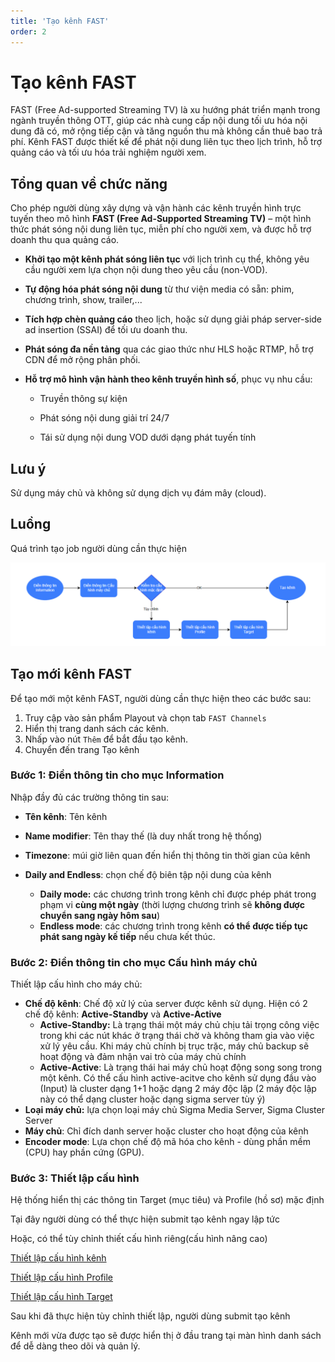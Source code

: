 ```yaml
---
title: 'Tạo kênh FAST'
order: 2
---
```


# Tạo kênh FAST

FAST (Free Ad-supported Streaming TV) là xu hướng phát triển mạnh trong ngành truyền thông OTT, giúp các nhà cung cấp nội dung tối ưu hóa nội dung đã có, mở rộng tiếp cận và tăng nguồn thu mà không cần thuê bao trả phí. Kênh FAST được thiết kế để phát nội dung liên tục theo lịch trình, hỗ trợ quảng cáo và tối ưu hóa trải nghiệm người xem.


## Tổng quan về chức năng

Cho phép người dùng xây dựng và vận hành các kênh truyền hình trực tuyến theo mô hình **FAST (Free Ad-Supported Streaming TV)** – một hình thức phát sóng nội dung liên tục, miễn phí cho người xem, và được hỗ trợ doanh thu qua quảng cáo.

- **Khởi tạo một kênh phát sóng liên tục** với lịch trình cụ thể, không yêu cầu người xem lựa chọn nội dung theo yêu cầu (non-VOD).

- **Tự động hóa phát sóng nội dung** từ thư viện media có sẵn: phim, chương trình, show, trailer,...

- **Tích hợp chèn quảng cáo** theo lịch, hoặc sử dụng giải pháp server-side ad insertion (SSAI) để tối ưu doanh thu.

- **Phát sóng đa nền tảng** qua các giao thức như HLS hoặc RTMP, hỗ trợ CDN để mở rộng phân phối.

- **Hỗ trợ mô hình vận hành theo kênh truyền hình số**, phục vụ nhu cầu:

  - Truyền thông sự kiện

  - Phát sóng nội dung giải trí 24/7

  - Tái sử dụng nội dung VOD dưới dạng phát tuyến tính

  
## Lưu ý

Sử dụng máy chủ và không sử dụng dịch vụ đám mây (cloud).

## Luồng

Quá trình tạo job người dùng cần thực hiện

![Ảnh](/docs/public/images/playout/create-channel-flow.png)

## Tạo mới kênh FAST 

Để tạo mới một kênh FAST, người dùng cần thực hiện theo các bước sau:

1. Truy cập vào sản phẩm Playout và chọn tab `FAST Channels`
2. Hiển thị trang danh sách các kênh.
3. Nhấp vào nút `Thêm` để bắt đầu tạo kênh.
4. Chuyển đến trang Tạo kênh

### Bước 1: Điền thông tin cho mục Information

Nhập đầy đủ các trường thông tin sau:

- **Tên kênh**: Tên kênh
- **Name modifier**: Tên thay thế (là duy nhất trong hệ thống)

- **Timezone**: múi giờ liên quan đến hiển thị thông tin thời gian của kênh

- **Daily and Endless**: chọn chế độ biên tập nội dung của kênh

  - **Daily mode:** các chương trình trong kênh chỉ được phép phát trong phạm vi **cùng một ngày** (thời lượng chương trình sẽ **không được chuyển sang ngày hôm sau**)
  - **Endless mode**: các chương trình trong kênh **có thể được tiếp tục phát sang ngày kế tiếp** nếu chưa kết thúc.

### Bước 2: Điền thông tin cho mục Cấu hình máy chủ

Thiết lập cấu hình cho máy chủ:

- **Chế độ kênh**: Chế độ xử lý của server được kênh sử dụng. Hiện có 2 chế độ kênh: **Active-Standby** và **Active-Active**
  - **Active-Standby:** Là trạng thái một máy chủ chịu tải trọng công việc trong khi các nút khác ở trạng thái chờ và không tham gia vào việc xử lý yêu cầu. Khi máy chủ chính bị trục trặc, máy chủ backup sẽ hoạt động và đảm nhận vai trò của máy chủ chính
  - **Active-Active**: Là trạng thái hai máy chủ hoạt động song song trong một kênh. Có thể cấu hình active-acitve cho kênh sử dụng đầu vào (Input) là cluster dạng 1+1 hoặc dạng 2 máy độc lập (2 máy độc lập này có thể dạng cluster hoặc dạng sigma server tùy ý)
- **Loại máy chủ:** lựa chọn loại máy chủ Sigma Media Server, Sigma Cluster Server
- **Máy chủ**: Chỉ đích danh server hoặc cluster cho hoạt động của kênh
- **Encoder mode**: Lựa chọn chế độ mã hóa cho kênh - dùng phần mềm (CPU) hay phần cứng (GPU).

### Bước 3: Thiết lập cấu hình

Hệ thống hiển thị các thông tin Target (mục tiêu) và Profile (hồ sơ) mặc định

Tại đây người dùng có thể thực hiện submit tạo kênh ngay lập tức

Hoặc, có thể tùy chỉnh thiết cấu hình riêng(cấu hình nâng cao)

[Thiết lập cấu hình kênh](/docs/vi/sigma-playout/05-user-guide/b-fast-channel/03-advanced-config/a-channel-config.md)

[Thiết lập cấu hình Profile](/docs/vi/sigma-playout/05-user-guide/b-fast-channel/03-advanced-config/a-profiles-config.md)

[Thiết lập cấu hình Target](/docs/vi/sigma-playout/05-user-guide/b-fast-channel/03-advanced-config/a-target-config.md)

Sau khi đã thực hiện tùy chỉnh thiết lập, người dùng submit tạo kênh

Kênh mới vừa được tạo sẽ được hiển thị ở đầu trang tại màn hình danh sách để dễ dàng theo dõi và quản lý.

